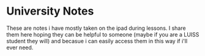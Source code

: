 # University Notes
These are notes i have mostly taken on the ipad during lessons. I share them here hoping they can be helpful to someone (maybe if you are a LUISS student they will) and becasue i can easily access them in this way if i'll ever need.
